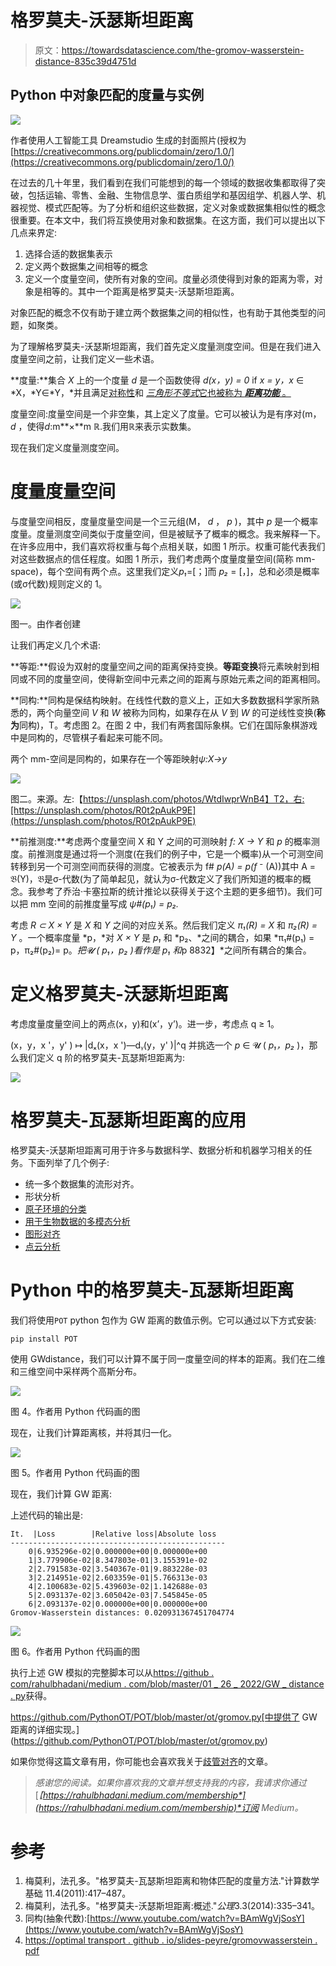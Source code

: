# 格罗莫夫-沃瑟斯坦距离

> 原文：<https://towardsdatascience.com/the-gromov-wasserstein-distance-835c39d4751d>

## Python 中对象匹配的度量与实例

![](img/8c7c9265f8e49d07123f56e4f2959718.png)

作者使用人工智能工具 Dreamstudio 生成的封面照片(授权为[https://creativecommons.org/publicdomain/zero/1.0/](https://creativecommons.org/publicdomain/zero/1.0/)

在过去的几十年里，我们看到在我们可能想到的每一个领域的数据收集都取得了突破，包括运输、零售、金融、生物信息学、蛋白质组学和基因组学、机器人学、机器视觉、模式匹配等。为了分析和组织这些数据，定义对象或数据集相似性的概念很重要。在本文中，我们将互换使用对象和数据集。在这方面，我们可以提出以下几点来界定:

1.  选择合适的数据集表示
2.  定义两个数据集之间相等的概念
3.  定义一个度量空间，使所有对象的空间。度量必须使得到对象的距离为零，对象是相等的。其中一个距离是格罗莫夫-沃瑟斯坦距离。

对象匹配的概念不仅有助于建立两个数据集之间的相似性，也有助于其他类型的问题，如聚类。

为了理解格罗莫夫-沃瑟斯坦距离，我们首先定义度量测度空间。但是在我们进入度量空间之前，让我们定义一些术语。

**度量:**集合 *X* 上的一个度量 *d* 是一个函数使得 *d(x，y) = 0* if *x = y，x* ∈ *X，*Y∈*Y，*并且满足[对称性](https://en.wikipedia.org/wiki/Symmetric_function)和 [*三角形不等式*它也被称为 ***距离功能*** 。](https://en.wikipedia.org/wiki/Triangle_inequality)

度量空间:度量空间是一个非空集，其上定义了度量。它可以被认为是有序对(m， *d* ，使得*d*:m**×**m ℝ.我们用ℝ来表示实数集。

现在我们定义度量测度空间。

# 度量度量空间

与度量空间相反，度量度量空间是一个三元组(M， *d* ， *p* )，其中 *p* 是一个概率度量。度量测度空间类似于度量空间，但是被赋予了概率的概念。我来解释一下。在许多应用中，我们喜欢将权重与每个点相关联，如图 1 所示。权重可能代表我们对这些数据点的信任程度。如图 1 所示，我们考虑两个度量度量空间(简称 mm-space)，每个空间有两个点。这里我们定义*p₁*=[；]而 *p₂* = [，]，总和必须是概率(或σ代数)规则定义的 1。

![](img/acc2529494b07e9c454f61844edefbc1.png)

图一。由作者创建

[](/manifold-alignment-c67fc3fc1a1c)  

让我们再定义几个术语:

**等距:**假设为双射的度量空间之间的距离保持变换。**等距变换**将元素映射到相同或不同的度量空间，使得新空间中元素之间的距离与原始元素之间的距离相同。

**同构:**同构是保结构映射。在线性代数的意义上，正如大多数数据科学家所熟悉的，两个向量空间 *V* 和 *W* 被称为同构，如果存在从 *V* 到 *W* 的可逆线性变换(**称为**同构)，T。考虑图 2。在图 2 中，我们有两套国际象棋。它们在国际象棋游戏中是同构的，尽管棋子看起来可能不同。

两个 mm-空间是同构的，如果存在一个等距映射*ψ:X→y*

![](img/e4f708498f33a2c7da30f0461a0586f1.png)

图二。来源。左:【https://unsplash.com/photos/WtdIwprWnB4】T2，右:[https://unsplash.com/photos/R0t2pAukP9E](https://unsplash.com/photos/R0t2pAukP9E)

**前推测度:**考虑两个度量空间 X 和 Y 之间的可测映射 *f: X → Y* 和 *p* 的概率测度。前推测度是通过将一个测度(在我们的例子中，它是一个概率)从一个可测空间转移到另一个可测空间而获得的测度。它被表示为 f# *p(A) = p(f* ⁻ (A))其中 A = 𝔅(Y)，𝔅是σ-代数(为了简单起见，就认为σ-代数定义了我们所知道的概率的概念。我参考了乔治·卡塞拉斯的统计推论以获得关于这个主题的更多细节)。我们可以把 mm 空间的前推度量写成 *ψ#(p₁) = p₂.*

考虑 *R ⊂ X × Y* 是 *X* 和 *Y* 之间的对应关系。然后我们定义 *π₁(R) = X* 和 *π₂(R) = Y* 。一个概率度量 *p，*对 *X × Y* 是 *p₁* 和 *p₂、*之间的耦合，如果 *π₁#(p₁) = p，π₂#(p₂)= p。*把𝓤 ( *p₁，p₂* )看作是 *p₁* 和*p 8832】*之间所有耦合的集合。

# **定义**格罗莫夫-沃瑟斯坦距离

考虑度量度量空间上的两点(x，y)和(x’，y’)。进一步，考虑点 q ≥ 1。

(x，y，x '，y' ) ↦ |dₓ(x，x ')—dᵧ(y，y' )|^q 并挑选一个 *p* ∈ 𝓤 ( *p₁，p₂* )，那么我们定义 q 阶的格罗莫夫-瓦瑟斯坦距离为:

![](img/0a5357363a9a99d7ad10e0cf62977a8e.png)

# 格罗莫夫-瓦瑟斯坦距离的应用

格罗莫夫-沃瑟斯坦距离可用于许多与数据科学、数据分析和机器学习相关的任务。下面列举了几个例子:

*   统一多个数据集的流形对齐。
*   形状分析
*   [原子环境的分类](https://doi.org/10.1016/j.commatsci.2020.110144)
*   [用于生物数据的多模态分析](https://doi.org/10.1101/2020.04.28.066787)
*   [图形对齐](https://arxiv.org/pdf/2003.06048.pdf)
*   [点云分析](https://doi.org/10.1109/3DV50981.2020.00057)

# Python 中的格罗莫夫-瓦瑟斯坦距离

我们将使用`POT` python 包作为 GW 距离的数值示例。它可以通过以下方式安装:

```
pip install POT
```

使用 GWdistance，我们可以计算不属于同一度量空间的样本的距离。我们在二维和三维空间中采样两个高斯分布。

![](img/7b1257fb8110420dceb6f1fb8645eb52.png)

图 4。作者用 Python 代码画的图

现在，让我们计算距离核，并将其归一化。

![](img/5e0a6fa49ae0ae143dac90a71444888a.png)

图 5。作者用 Python 代码画的图

现在，我们计算 GW 距离:

上述代码的输出是:

```
It.  |Loss        |Relative loss|Absolute loss
------------------------------------------------
    0|6.935296e-02|0.000000e+00|0.000000e+00
    1|3.779906e-02|8.347803e-01|3.155391e-02
    2|2.791583e-02|3.540367e-01|9.883228e-03
    3|2.214951e-02|2.603359e-01|5.766313e-03
    4|2.100683e-02|5.439603e-02|1.142688e-03
    5|2.093137e-02|3.605042e-03|7.545845e-05
    6|2.093137e-02|0.000000e+00|0.000000e+00
Gromov-Wasserstein distances: 0.020931367451704774
```

![](img/911b3260f99e109d46f44b6ba1dbd09e.png)

图 6。作者用 Python 代码画的图

执行上述 GW 模拟的完整脚本可以从[https://github . com/rahulbhadani/medium . com/blob/master/01 _ 26 _ 2022/GW _ distance . py](https://github.com/rahulbhadani/medium.com/blob/master/01_26_2022/GW_distance.py)获得。

https://github.com/PythonOT/POT/blob/master/ot/gromov.py[中提供了 GW 距离的详细实现。](https://github.com/PythonOT/POT/blob/master/ot/gromov.py)

如果你觉得这篇文章有用，你可能也会喜欢我关于[歧管对齐](/manifold-alignment-c67fc3fc1a1c)的文章。

> *感谢您的阅读。如果你喜欢我的文章并想支持我的内容，我请求你通过*[*【https://rahulbhadani.medium.com/membership*](https://rahulbhadani.medium.com/membership)*订阅 Medium。*

# 参考

1.  梅莫利，法孔多。"格罗莫夫-瓦瑟斯坦距离和物体匹配的度量方法."计算数学基础 11.4(2011):417–487。
2.  梅莫利，法孔多。"格罗莫夫-沃瑟斯坦距离:概述."*公理*3.3(2014):335–341。
3.  同构(抽象代数):[https://www.youtube.com/watch?v=BAmWgVjSosY](https://www.youtube.com/watch?v=BAmWgVjSosY)
4.  [https://optimal transport . github . io/slides-peyre/gromovwasserstein . pdf](https://optimaltransport.github.io/slides-peyre/GromovWasserstein.pdf)